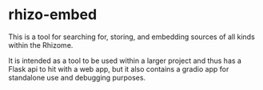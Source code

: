 # rhizo-embed

This is a tool for searching for, storing, and embedding sources of all kinds within the Rhizome.

It is intended as a tool to be used within a larger project and thus has a Flask api to hit with a web app, but it also contains a gradio app for standalone use and debugging purposes.